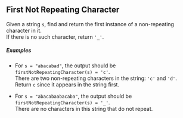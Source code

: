 First Not Repeating Character
-----

Given a string `s`, find and return the first instance of a non-repeating character in it. <br>If there is no such character, return `'_'`.

##### Examples

* For `s = "abacabad"`, the output should be `firstNotRepeatingCharacter(s) = 'c'`. <br>There are two non-repeating characters in the string: `'c'` and `'d'`. Return `c` since it appears in the string first.

* For `s = "abacabaabacaba"`, the output should be `firstNotRepeatingCharacter(s) = '_'`. <br>There are no characters in this string that do not repeat.
